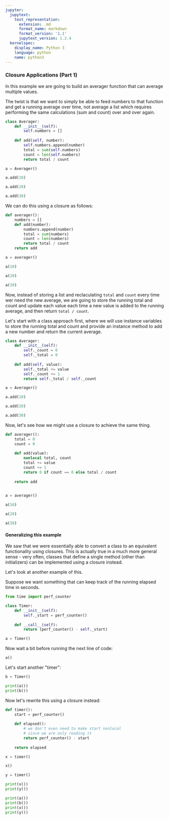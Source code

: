 ```yaml
---
jupyter:
  jupytext:
    text_representation:
      extension: .md
      format_name: markdown
      format_version: '1.1'
      jupytext_version: 1.2.4
  kernelspec:
    display_name: Python 3
    language: python
    name: python3
---
```


### Closure Applications (Part 1)


In this example we are going to build an averager function that can average multiple values.

The twist is that we want to simply be able to feed numbers to that function and get a running average over time, not average a list which requires performing the same calculations (sum and count) over and over again.

```python
class Averager:
    def __init__(self):
        self.numbers = []
    
    def add(self, number):
        self.numbers.append(number)
        total = sum(self.numbers)
        count = len(self.numbers)
        return total / count
```

```python
a = Averager()
```

```python
a.add(10)
```

```python
a.add(20)
```

```python
a.add(30)
```

We can do this using a closure as follows:

```python
def averager():
    numbers = []
    def add(number):
        numbers.append(number)
        total = sum(numbers)
        count = len(numbers)
        return total / count
    return add
```

```python
a = averager()
```

```python
a(10)
```

```python
a(20)
```

```python
a(30)
```

Now, instead of storing a list and reclaculating `total` and `count` every time wer need the new average, we are going to store the running total and count and update each value each time a new value is added to the running average, and then return `total / count`.

Let's start with a class approach first, where we will use instance variables to store the running total and count and provide an instance method to add a new number and return the current average.

```python
class Averager:
    def __init__(self):
        self._count = 0
        self._total = 0
    
    def add(self, value):
        self._total += value
        self._count += 1
        return self._total / self._count
```

```python
a = Averager()
```

```python
a.add(10)
```

```python
a.add(20)
```

```python
a.add(30)
```

Now, let's see how we might use a closure to achieve the same thing.

```python
def averager():
    total = 0
    count = 0
    
    def add(value):
        nonlocal total, count
        total += value
        count += 1
        return 0 if count == 0 else total / count
    
    return add
        
```

```python
a = averager()
```

```python
a(10)
```

```python
a(20)
```

```python
a(30)
```

#### Generalizing this example


We saw that we were essentially able to convert a class to an equivalent functionality using closures. This is actually true in a much more general sense - very often, classes that define a single method (other than initializers) can be implemented using a closure instead.

Let's look at another example of this.


Suppose we want something that can keep track of the running elapsed time in seconds.

```python
from time import perf_counter
```

```python
class Timer:
    def __init__(self):
        self._start = perf_counter()
    
    def __call__(self):
        return (perf_counter() - self._start)
```

```python
a = Timer()
```

Now wait a bit before running the next line of code:

```python
a()
```

Let's start another "timer":

```python
b = Timer()
```

```python
print(a())
print(b())
```

Now let's rewrite this using a closure instead:

```python
def timer():
    start = perf_counter()
    
    def elapsed():
        # we don't even need to make start nonlocal 
        # since we are only reading it
        return perf_counter() - start
    
    return elapsed
```

```python
x = timer()
```

```python
x()
```

```python
y = timer()
```

```python
print(x())
print(y())
```

```python
print(a())
print(b())
print(x())
print(y())
```

```python

```
